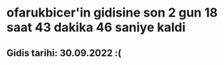 # ofarukbicer'in gidisine son 2 gun 18 saat 43 dakika 46 saniye kaldi

## Gidis tarihi: 30.09.2022 :(